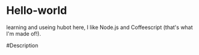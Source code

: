 # Hello-world
learning and useing
hubot here, I like Node.js and Coffeescript (that's what I'm made of!).


#Description
